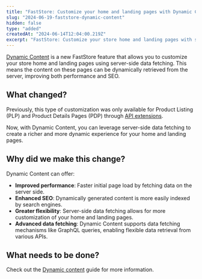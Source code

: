 ```yaml
---
title: "FastStore: Customize your home and landing pages with Dynamic Content"
slug: "2024-06-19-faststore-dynamic-content"
hidden: false
type: "added"
createdAt: "2024-06-14T12:04:00.219Z"
excerpt: "FastStore: Customize your store home and landing pages with server-side data to improve store performance and SEO."
---
```


[Dynamic Content](LINK) is a new FastStore feature that allows you to customize your store home and landing pages using server-side data fetching. This means the content on these pages can be dynamically retrieved from the server, improving both performance and SEO.

## What changed?

Previously, this type of customization was only available for Product Listing (PLP) and Product Details Pages (PDP) through [API extensions](https://developers.vtex.com/docs/guides/faststore/api-extensions-overview).

Now, with Dynamic Content, you can leverage server-side data fetching to create a richer and more dynamic experience for your home and landing pages.

## Why did we make this change?

Dynamic Content can offer:

- **Improved performance**: Faster initial page load by fetching data on the server side.
- **Enhanced SEO**: Dynamically generated content is more easily indexed by search engines.
- **Greater flexibility**: Server-side data fetching allows for more customization of your home and landing pages.
- **Advanced data fetching**: Dynamic Content supports data fetching mechanisms like GraphQL queries, enabling flexible data retrieval from various APIs.

## What needs to be done?

Check out the [Dynamic content](/LINK) guide for more information.
